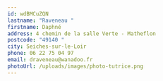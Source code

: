 ```yaml
---
id: wdBMCuZQN
lastname: "Raveneau "
firstname: Daphné
address: 4 chemin de la salle Verte - Matheflon
postcode: "49140 "
city: Seiches-sur-le-Loir
phone: 06 22 75 04 97
email: draveneau@wanadoo.fr
photoUrl: /uploads/images/photo-tutrice.png
---
```

